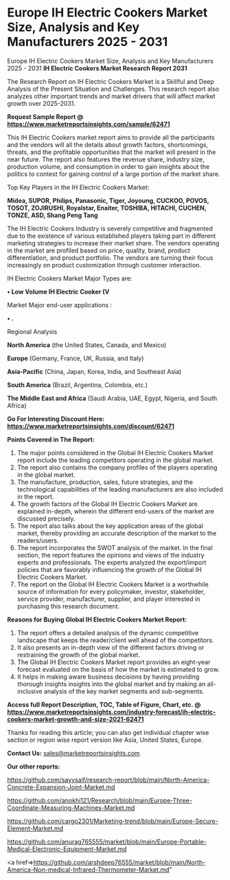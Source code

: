 # Europe IH Electric Cookers Market Size, Analysis and Key Manufacturers 2025 - 2031
 Europe IH Electric Cookers Market Size, Analysis and Key Manufacturers 2025 - 2031
<strong>IH Electric Cookers Market Research Report 2031</strong>

The Research Report on IH Electric Cookers Market is a Skillful and Deep Analysis of the Present Situation and Challenges. This research report also analyzes other important trends and market drivers that will affect market growth over 2025-2031.

<strong>Request Sample Report @ <a href=https://www.marketreportsinsights.com/sample/62471>https://www.marketreportsinsights.com/sample/62471</a></strong>

This IH Electric Cookers market report aims to provide all the participants and the vendors will all the details about growth factors, shortcomings, threats, and the profitable opportunities that the market will present in the near future. The report also features the revenue share, industry size, production volume, and consumption in order to gain insights about the politics to contest for gaining control of a large portion of the market share.

Top Key Players in the IH Electric Cookers Market:

<strong>Midea, SUPOR, Philips, Panasonic, Tiger, Joyoung, CUCKOO, POVOS, TOSOT, ZOJIRUSHI, Royalstar, Enaiter, TOSHIBA, HITACHI, CUCHEN, TONZE, ASD, Shang Peng Tang</strong>

The IH Electric Cookers Industry is severely competitive and fragmented due to the existence of various established players taking part in different marketing strategies to increase their market share. The vendors operating in the market are profiled based on price, quality, brand, product differentiation, and product portfolio. The vendors are turning their focus increasingly on product customization through customer interaction.

IH Electric Cookers Market Major Types are:

<strong>• Low Volume IH Electric Cooker (V</strong>

Market Major end-user applications :

<strong>• .</strong>

Regional Analysis

</u><strong><b>North America</b></strong> (the United States, Canada, and Mexico)

<strong><b>Europe </b></strong>(Germany, France, UK, Russia, and Italy)

<strong><b>Asia-Pacific</b></strong> (China, Japan, Korea, India, and Southeast Asia)

<strong><b>South America</b></strong> (Brazil, Argentina, Colombia, etc.)

<strong><b>The Middle East and Africa</b></strong> (Saudi Arabia, UAE, Egypt, Nigeria, and South Africa)

<strong>Go For Interesting Discount Here: <a href=https://www.marketreportsinsights.com/discount/62471>https://www.marketreportsinsights.com/discount/62471</a></strong>

<strong>Points Covered in The Report:</strong>
<ol>
  <li>The major points considered in the Global IH Electric Cookers Market report include the leading competitors operating in the global market.</li>
  <li>The report also contains the company profiles of the players operating in the global market.</li>
  <li>The manufacture, production, sales, future strategies, and the technological capabilities of the leading manufacturers are also included in the report.</li>
  <li>The growth factors of the Global IH Electric Cookers Market are explained in-depth, wherein the different end-users of the market are discussed precisely.</li>
  <li>The report also talks about the key application areas of the global market, thereby providing an accurate description of the market to the readers/users.</li>
  <li>The report incorporates the SWOT analysis of the market. In the final section, the report features the opinions and views of the industry experts and professionals. The experts analyzed the export/import policies that are favorably influencing the growth of the Global IH Electric Cookers Market.</li>
  <li>The report on the Global IH Electric Cookers Market is a worthwhile source of information for every policymaker, investor, stakeholder, service provider, manufacturer, supplier, and player interested in purchasing this research document.</li>
</ol>
<strong>Reasons for Buying Global IH Electric Cookers Market Report:</strong>

<ol>
  <li>The report offers a detailed analysis of the dynamic competitive landscape that keeps the reader/client well ahead of the competitors.</li>
  <li>It also presents an in-depth view of the different factors driving or restraining the growth of the global market.</li>
  <li>The Global IH Electric Cookers Market report provides an eight-year forecast evaluated on the basis of how the market is estimated to grow.</li>
  <li>It helps in making aware business decisions by having providing thorough insights insights into the global market and by making an all-inclusive analysis of the key market segments and sub-segments.</li>
</ol>
<strong>Access full Report Description, TOC, Table of Figure, Chart, etc. @ <a href=https://www.marketreportsinsights.com/industry-forecast/ih-electric-cookers-market-growth-and-size-2021-62471>https://www.marketreportsinsights.com/industry-forecast/ih-electric-cookers-market-growth-and-size-2021-62471</a></strong>


Thanks for reading this article; you can also get individual chapter wise section or region wise report version like Asia, United States, Europe.

<strong>Contact Us:</strong>
sales@marketreportsinsights.com

<strong>Our other reports:</strong>

<a href=https://github.com/sayysaif/research-report/blob/main/North-America-Concrete-Expansion-Joint-Market.md>https://github.com/sayysaif/research-report/blob/main/North-America-Concrete-Expansion-Joint-Market.md</a>

<a href=https://github.com/anokhi121/Research/blob/main/Europe-Three-Coordinate-Measuring-Machines-Market.md>https://github.com/anokhi121/Research/blob/main/Europe-Three-Coordinate-Measuring-Machines-Market.md</a>

<a href=https://github.com/cargo2301/Marketing-trend/blob/main/Europe-Secure-Element-Market.md>https://github.com/cargo2301/Marketing-trend/blob/main/Europe-Secure-Element-Market.md</a>

<a href=https://github.com/anurag765555/market/blob/main/Europe-Portable-Medical-Electronic-Equipment-Market.md>https://github.com/anurag765555/market/blob/main/Europe-Portable-Medical-Electronic-Equipment-Market.md</a>

<a href=>https://github.com/arshdeep76555/market/blob/main/North-America-Non-medical-Infrared-Thermometer-Market.md</a>"
